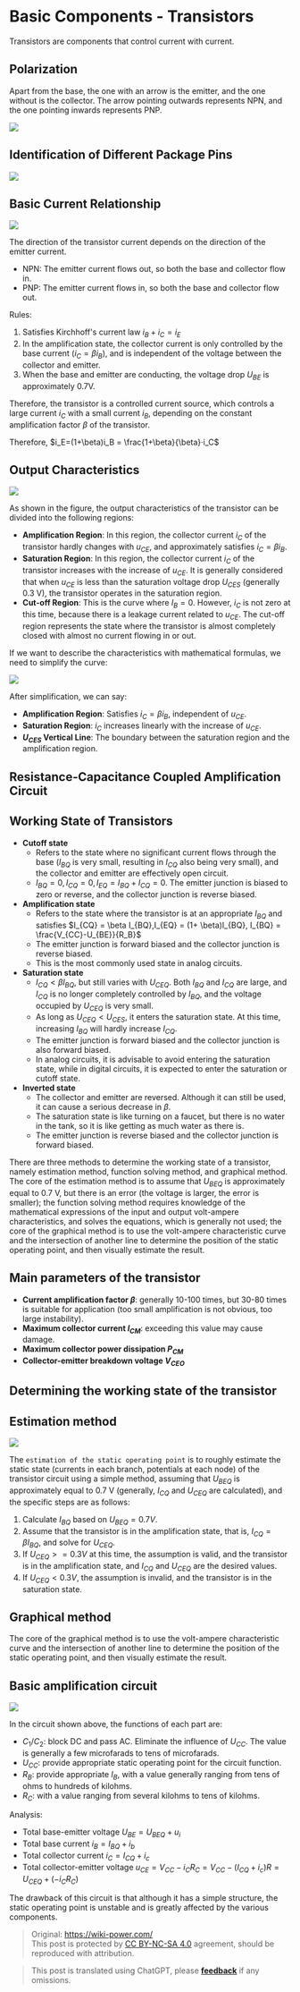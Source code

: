 # Basic Components - Transistors

Transistors are components that control current with current.

## Polarization

Apart from the base, the one with an arrow is the emitter, and the one without is the collector. The arrow pointing outwards represents NPN, and the one pointing inwards represents PNP.

![](https://img.wiki-power.com/d/wiki-media/img/20210519231240.png)

## Identification of Different Package Pins

![](https://img.wiki-power.com/d/wiki-media/img/20210519231429.png)

## Basic Current Relationship

![](https://img.wiki-power.com/d/wiki-media/img/20210519231648.png)

The direction of the transistor current depends on the direction of the emitter current.

- NPN: The emitter current flows out, so both the base and collector flow in.
- PNP: The emitter current flows in, so both the base and collector flow out.

Rules:

1. Satisfies Kirchhoff's current law $i_B + i_C = i_E$
2. In the amplification state, the collector current is only controlled by the base current ($i_C = \beta i_B$), and is independent of the voltage between the collector and emitter.
3. When the base and emitter are conducting, the voltage drop $U_{BE}$ is approximately 0.7V.

Therefore, the transistor is a controlled current source, which controls a large current $i_C$ with a small current $i_B$, depending on the constant amplification factor $\beta$ of the transistor.

Therefore, $i_E=(1+\beta)i_B = \frac{1+\beta}{\beta}·i_C$

## Output Characteristics

![](https://img.wiki-power.com/d/wiki-media/img/20210601095910.png)

As shown in the figure, the output characteristics of the transistor can be divided into the following regions:

- **Amplification Region**: In this region, the collector current $i_C$ of the transistor hardly changes with $u_{CE}$, and approximately satisfies $i_C = \beta i_B$.
- **Saturation Region**: In this region, the collector current $i_C$ of the transistor increases with the increase of $u_{CE}$. It is generally considered that when $u_{CE}$ is less than the saturation voltage drop $U_{CES}$ (generally 0.3 V), the transistor operates in the saturation region.
- **Cut-off Region**: This is the curve where $I_B = 0$. However, $i_C$ is not zero at this time, because there is a leakage current related to $u_{CE}$. The cut-off region represents the state where the transistor is almost completely closed with almost no current flowing in or out.

If we want to describe the characteristics with mathematical formulas, we need to simplify the curve:

![](https://img.wiki-power.com/d/wiki-media/img/20210601100847.png)

After simplification, we can say:

- **Amplification Region**: Satisfies $i_C = \beta i_B$, independent of $u_{CE}$.
- **Saturation Region**: $i_C$ increases linearly with the increase of $u_{CE}$.
- **$U_{CES}$ Vertical Line**: The boundary between the saturation region and the amplification region.

## Resistance-Capacitance Coupled Amplification Circuit

## Working State of Transistors

- **Cutoff state**
  - Refers to the state where no significant current flows through the base ($I_{BQ}$ is very small, resulting in $I_{CQ}$ also being very small), and the collector and emitter are effectively open circuit.
  - $I_{BQ} = 0, I_{CQ} = 0, I_{EQ} = I_{BQ}+I_{CQ}=0$. The emitter junction is biased to zero or reverse, and the collector junction is reverse biased.
- **Amplification state**
  - Refers to the state where the transistor is at an appropriate $I_{BQ}$ and satisfies $I_{CQ} = \beta I_{BQ},I_{EQ} = (1+ \beta)I_{BQ}, I_{BQ} = \frac{V_{CC}-U_{BE}}{R_B}$
  - The emitter junction is forward biased and the collector junction is reverse biased.
  - This is the most commonly used state in analog circuits.
- **Saturation state**
  - $I_{CQ} < \beta I_{BQ}$, but still varies with $U_{CEQ}$. Both $I_{BQ}$ and $I_{CQ}$ are large, and $I_{CQ}$ is no longer completely controlled by $I_{BQ}$, and the voltage occupied by $U_{CEQ}$ is very small.
  - As long as $U_{CEQ} < U_{CES}$, it enters the saturation state. At this time, increasing $I_{BQ}$ will hardly increase $I_{CQ}$.
  - The emitter junction is forward biased and the collector junction is also forward biased.
  - In analog circuits, it is advisable to avoid entering the saturation state, while in digital circuits, it is expected to enter the saturation or cutoff state.
- **Inverted state**
  - The collector and emitter are reversed. Although it can still be used, it can cause a serious decrease in $\beta$.
  - The saturation state is like turning on a faucet, but there is no water in the tank, so it is like getting as much water as there is.
  - The emitter junction is reverse biased and the collector junction is forward biased.

There are three methods to determine the working state of a transistor, namely estimation method, function solving method, and graphical method. The core of the estimation method is to assume that $U_{BEQ}$ is approximately equal to 0.7 V, but there is an error (the voltage is larger, the error is smaller); the function solving method requires knowledge of the mathematical expressions of the input and output volt-ampere characteristics, and solves the equations, which is generally not used; the core of the graphical method is to use the volt-ampere characteristic curve and the intersection of another line to determine the position of the static operating point, and then visually estimate the result.

## Main parameters of the transistor

- **Current amplification factor $\beta$**: generally 10-100 times, but 30-80 times is suitable for application (too small amplification is not obvious, too large instability).
- **Maximum collector current $I_{CM}$**: exceeding this value may cause damage.
- **Maximum collector power dissipation $P_{CM}$**
- **Collector-emitter breakdown voltage $V_{CEO}$**

## Determining the working state of the transistor

## Estimation method

![](https://img.wiki-power.com/d/wiki-media/img/20210601113429.png)

The `estimation of the static operating point` is to roughly estimate the static state (currents in each branch, potentials at each node) of the transistor circuit using a simple method, assuming that $U_{BEQ}$ is approximately equal to 0.7 V (generally, $I_{CQ}$ and $U_{CEQ}$ are calculated), and the specific steps are as follows:

1. Calculate $I_{BQ}$ based on $U_{BEQ} = 0.7 V$.
2. Assume that the transistor is in the amplification state, that is, $I_{CQ} = \beta I_{BQ}$, and solve for $U_{CEQ}$.
3. If $U_{CEQ} >= 0.3 V$ at this time, the assumption is valid, and the transistor is in the amplification state, and $I_{CQ}$ and $U_{CEQ}$ are the desired values.
4. If $U_{CEQ} < 0.3 V$, the assumption is invalid, and the transistor is in the saturation state.

## Graphical method

The core of the graphical method is to use the volt-ampere characteristic curve and the intersection of another line to determine the position of the static operating point, and then visually estimate the result.

## Basic amplification circuit

![](https://img.wiki-power.com/d/wiki-media/img/20210605162906.png)

In the circuit shown above, the functions of each part are:

- $C_1$/$C_2$: block DC and pass AC. Eliminate the influence of $U_{CC}$. The value is generally a few microfarads to tens of microfarads.
- $U_{CC}$: provide appropriate static operating point for the circuit function.
- $R_B$: provide appropriate $I_B$, with a value generally ranging from tens of ohms to hundreds of kilohms.
- $R_C$: with a value ranging from several kilohms to tens of kilohms.

Analysis:

- Total base-emitter voltage $U_{BE} = U_{BEQ}+u_i$
- Total base current $i_B=I_{BQ}+i_b$
- Total collector current $i_C=I_{CQ}+i_c$
- Total collector-emitter voltage $u_{CE}=V_{CC}-{i_C}{R_C}=V_{CC}-(I_{CQ}+i_c)R=U_{CEQ}+({-i_C}{R_C})$

The drawback of this circuit is that although it has a simple structure, the static operating point is unstable and is greatly affected by the various components.

> Original: <https://wiki-power.com/>  
> This post is protected by [CC BY-NC-SA 4.0](https://creativecommons.org/licenses/by/4.0/deed.en) agreement, should be reproduced with attribution.

> This post is translated using ChatGPT, please [**feedback**](https://github.com/linyuxuanlin/Wiki_MkDocs/issues/new) if any omissions.

